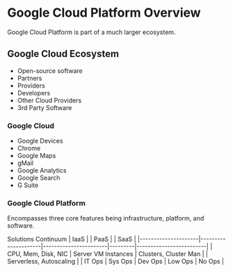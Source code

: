 # Google Cloud Platform Overview

Google Cloud Platform is part of a much larger ecosystem.

## Google Cloud Ecosystem

* Open-source software
* Partners
* Providers
* Developers
* Other Cloud Providers
* 3rd Party Software

### Google Cloud

* Google Devices
* Chrome
* Google Maps
* gMail
* Google Analytics
* Google Search
* G Suite

### Google Cloud Platform

Encompasses three core features being infrastructure, platform, and software.

Solutions Continuum
| IaaS                |                     | PaaS                  |         | SaaS                    |
|---------------------|---------------------|-----------------------|---------|-------------------------|
| CPU, Mem, Disk, NIC | Server VM Instances | Clusters, Cluster Man |         | Serverless, Autoscaling |
| IT Ops              | Sys Ops             | Dev Ops               | Low Ops | No Ops                  |


 